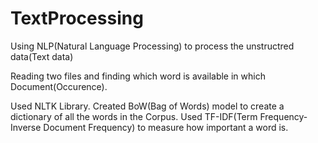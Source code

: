 # TextProcessing

Using NLP(Natural Language Processing) to process the unstructred data(Text data)

Reading two files and finding which word is available in which Document(Occurence).

Used NLTK Library.
Created BoW(Bag of Words) model to create a dictionary of all the words in the Corpus.
Used TF-IDF(Term Frequency-Inverse Document Frequency) to measure how important a word is.
